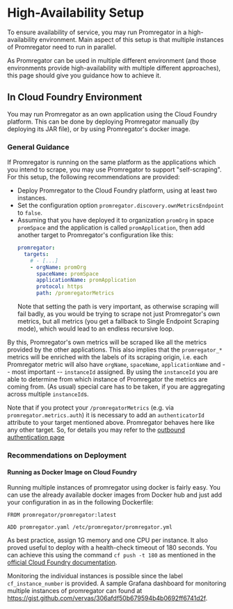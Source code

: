 # High-Availability Setup

To ensure availability of service, you may run Promregator in a high-availability environment. Main aspect of this setup is that multiple instances of Promregator need to run in parallel. 

As Promregator can be used in multiple different environment (and those environments provide high-availability with multiple different approaches), this page should give you guidance how to achieve it.

## In Cloud Foundry Environment

You may run Promregator as an own application using the Cloud Foundry platform. This can be done by deploying Promregator manually (by deploying its JAR file), or by using Promregator's docker image. 

### General Guidance

If Promregator is running on the same platform as the applications which you intend to scrape, you may use Promregator to support "self-scraping". For this setup, the following recommendations are provided:

* Deploy Promregator to the Cloud Foundry platform, using at least two instances.
* Set the configuration option `promregator.discovery.ownMetricsEndpoint` to `false`. 
* Assuming that you have deployed it to organization `promOrg` in space `promSpace` and the application is called `promApplication`, then add another target to Promregator's configuration like this:
  ```yaml
  promregator:
    targets:
      # - [...]
      - orgName: promOrg
        spaceName: promSpace
        applicationName: promApplication
        protocol: https
        path: /promregatorMetrics
  ```
  Note that setting the path is very important, as otherwise scraping will fail badly, as you would be trying to
  scrape not just Promregator's own metrics, but all metrics (you get a fallback to Single Endpoint Scraping mode), which would lead to an endless recursive loop.

By this, Promregator's own metrics will be scraped like all the metrics provided by the other applications. This also implies that the `promregator_*` metrics will be enriched with the labels of its scraping origin, i.e. each Promregator metric will also have `orgName`, `spaceName`, `applicationName` and -- most important -- `instanceId` assigned. By using the `instanceId` you are able to determine from which instance of Promregator the metrics are coming from. (As usual) special care has to be taken, if you are aggregating across multiple `instanceId`s.

Note that if you protect your `/promregatorMetrics` (e.g. via `promregator.metrics.auth`) it is necessary to add an `authenticatorId` attribute to your target mentioned above. Promregator behaves here like any other target. So, for details you may refer to the [outbound authentication page](./outbound-authentication.md)


### Recommendations on Deployment

#### Running as Docker Image on Cloud Foundry

Running multiple instances of promregator using docker is fairly easy. You can use the already available docker images from Docker hub and just add your configuration in as in the following Dockerfile:
```
FROM promregator/promregator:latest

ADD promregator.yaml /etc/promregator/promregator.yml
```

As best practice, assign 1G memory and one CPU per instance. It also proved useful to deploy with a health-check timeout of 180 seconds. You can achieve this using the command `cf push -t 180` as mentioned in the [official Cloud Foundry documentation](https://docs.cloudfoundry.org/devguide/deploy-apps/large-app-deploy.html).

Monitoring the individual instances is possible since the label `cf_instance_number` is provided. A sample Grafana dashboard for monitoring multiple instances of promregator can found at https://gist.github.com/vervas/306afdf50b679594b4b0692ff6741d2f.
